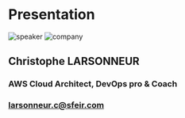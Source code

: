 <!-- .slide: class="speaker-slide" -->

# Presentation

![speaker](./assets/images/speakers/cla.png)
![company](./assets/images/logo-sfeir-blanc.png)

<h2> Christophe <span>LARSONNEUR</span></h2>

### AWS Cloud Architect, DevOps pro & Coach
<!-- .element: class="icon-rule icon-first" -->

### larsonneur.c@sfeir.com
<!-- .element: class="icon-mail icon-third" -->
